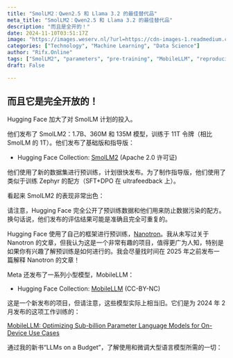 ```yaml
---
title: "SmolLM2：Qwen2.5 和 Llama 3.2 的最佳替代品"
meta_title: "SmolLM2：Qwen2.5 和 Llama 3.2 的最佳替代品"
description: "而且是全开的！"
date: 2024-11-10T03:51:17Z
image: "https://images.weserv.nl/?url=https://cdn-images-1.readmedium.com/v2/resize:fit:800/0*Y3_lsNsFKybrOi14.png"
categories: ["Technology", "Machine Learning", "Data Science"]
author: "Rifx.Online"
tags: ["SmolLM2", "parameters", "pre-training", "MobileLLM", "reproducibility"]
draft: False

---
```




## 而且它是完全开放的！

Hugging Face 加大了对 SmolLM 计划的投入。

他们发布了 SmolLM2：1\.7B、360M 和 135M 模型，训练于 11T 令牌（相比 SmolLM 的 1T）。他们发布了基础版和指导版：

* Hugging Face Collection: [SmolLM2](https://huggingface.co/collections/HuggingFaceTB/smollm2-6723884218bcda64b34d7db9) (Apache 2\.0 许可证)

他们使用了新的数据集进行预训练，计划很快发布。为了制作指导版，他们使用了类似于训练 Zephyr 的配方（SFT\+DPO 在 ultrafeedback 上）。

看起来 SmolLM2 的表现非常出色：



请注意，Hugging Face 完全公开了预训练数据和他们用来防止数据污染的配方。换句话说，他们发布的评估结果可能是准确且完全可重复的。

Hugging Face 使用了自己的框架进行预训练，[Nanotron](https://github.com/huggingface/nanotron)。我从未写过关于 Nanotron 的文章，但我认为这是一个非常有趣的项目，值得更广为人知，特别是如果你有兴趣了解预训练是如何进行的。我会尽量找时间在 2025 年之前发布一篇解释 Nanotron 的文章！

Meta 还发布了一系列小型模型，MobileLLM：

* Hugging Face Collection: [MobileLLM](https://huggingface.co/collections/facebook/mobilellm-6722be18cb86c20ebe113e95) (CC\-BY\-NC)

这是一个新发布的项目，但请注意，这些模型实际上相当旧。它们是为 2024 年 2 月发布的这项工作训练的：

[MobileLLM: Optimizing Sub\-billion Parameter Language Models for On\-Device Use Cases](https://arxiv.org/abs/2402.14905)

通过我的新书“LLMs on a Budget”，了解使用和微调大型语言模型所需的一切：

